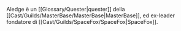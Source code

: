 Aledge è un [[Glossary/Quester|quester]] della [[Cast/Guilds/MasterBase/MasterBase|MasterBase]], ed ex-leader fondatore di [[Cast/Guilds/SpaceFox/SpaceFox|SpaceFox]].